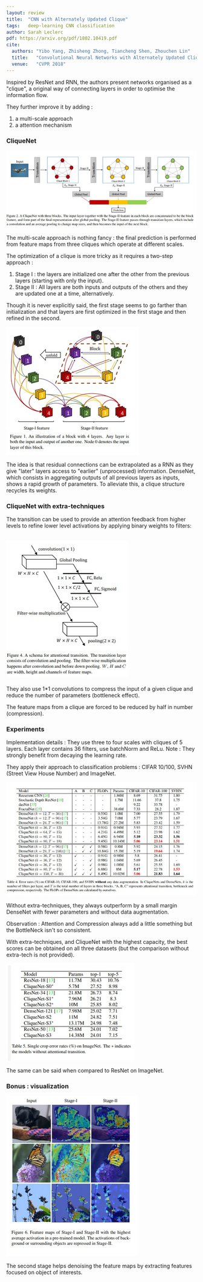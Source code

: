 ```yaml
---
layout: review
title:  "CNN with Alternately Updated Clique"
tags:   deep-learning CNN classification
author: Sarah Leclerc
pdf: https://arxiv.org/pdf/1802.10419.pdf
cite:
  authors: "Yibo Yang, Zhisheng Zhong, Tiancheng Shen, Zhouchen Lin"
  title:   "Convolutional Neural Networks with Alternately Updated Clique"
  venue:   "CVPR 2018"
---
```



Inspired by ResNet and RNN, the authors present networks organised as a "clique", a original way of connecting layers in order to optimise the information flow.

They further improve it by adding :
1. a multi-scale approach 
2. a attention mechanism

### CliqueNet

![](/article/images/cliqueCNN/pipeline.jpg)

The multi-scale approach is nothing fancy : the final prediction is performed from feature maps from three cliques which operate at different scales.

The optimization of a clique is more tricky as it requires a two-step approach : 
1. Stage I : the layers are initialized one after the other from the previous layers (starting with only the input).
2. Stage II : All layers are both inputs and outputs of the others and they are updated one at a time, alternatively.

Though it is never explicitly said, the first stage seems to go farther than initialization and that layers are first optimized in the first stage and then refined in the second.

![](/article/images/cliqueCNN/opt.jpg)

The idea is that residual connections can be extrapolated as a RNN as they give "later" layers access  to "earlier" (unprocessed) information. 
DenseNet, which consists in aggregating outputs of all previous layers as inputs, shows a rapid growth of parameters. To alleviate this, a clique structure recycles its weights.


### CliqueNet with extra-techniques



The transition can be used to provide an attention feedback from higher levels to refine lower level activations by applying binary weights to filters:

![](/article/images/cliqueCNN/attention.jpg)
- 

They also use 1*1 convolutions to compress the input of a given clique and reduce the number of parameters (bottleneck effect).

The feature maps from a clique are forced to be reduced by half in number (compression).

### Experiments 

Implementation details : They use three to four scales with cliques of 5 layers. Each layer contains 36 filters, use batchNorm and ReLu. 
Note : They strongly benefit from decaying the learning rate.

They apply their approach to classification problems : CIFAR 10/100, SVHN (Street View House Number) and ImageNet.

![](/article/images/cliqueCNN/res1.jpg)

Without extra-techniques, they always outperform by a small margin DenseNet with fewer parameters and without data augmentation.

Observation : Attention and Compression always add a little something but the BottleNeck isn't so consistent. 

With extra-techniques, and CliqueNet with the highest capacity, the best scores can be obtained on all three datasets (but the comparison without extra-tech is not provided).

![](/article/images/cliqueCNN/res2.jpg)

The same can be said when compared to ResNet on ImageNet.

### Bonus : visualization

![](/article/images/cliqueCNN/visu.jpg)

The second stage helps denoising the feature maps by extracting features focused on object of interests.


